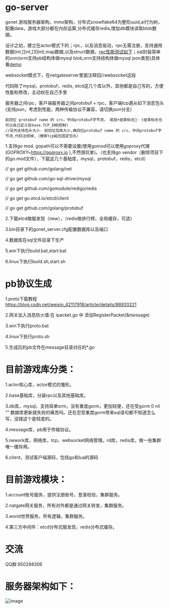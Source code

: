 # go-server
gonet 游戏服务器架构，mmo架构，分布式snowflake64为整形uuid,ai行为树，配置data，游戏大部分都在内存运算,分布式缓存redis,增加db模块读取blob数据。

设计之初，建立在actor模式下的；rpc，以及消息驱动，rpc无需注册，支持通用数据(int,[]int,[3]int),map数据,以及struct数据，[rpc性能测试如下](https://github.com/bobohume/gonet/blob/master/src/gonet/test/client_test.go)；sql封装简单的orm(orm支持pb结构体做mysql blob,orm支持结构体做mysql json类型)具体看[demo](https://github.com/bobohume/gonet/blob/master/src/gonet/db/db_test.go)

websocket模式下，在netgateserver里面注释回//websocket这段

代码除了mysql，protobuf，redis, etcd这几个库以外，其他都是自己写的，方便性能和修改，主动权在自己手里

服务器之间rpc，客户端服务器之间protobuf + rpc，客户端tcp遵从如下消息包头(支持json，考虑到性能，两种传输协议不兼容，请切换json分支)

    前四位 protobuf name 的 crc，中间protobuf字节流， 尾部+结束标志💞♡ (结束标志也可以自己定义在base.TCP_END控制)
    //另外支持包头大小- 前四位包体大小,再四位protobuf name 的 crc，中间protobuf字节流,代码注视掉,（搜索tcp粘包固定包头）

1.支持go mod, gopath可以不需要设置(使用gomod可以使用goproxy代理(GOPROXY=https://goproxy.io ),不然很坑爹)。（也支持go vendor（删除项目下的go.mod文件），下载这几个基础库，mysql，protobuf，redis，etcd）

// go get github.com/golang/net

// go get github.com/go-sql-driver/mysql

// go get github.com/gomodule/redigo/redis

// go get go.etcd.io/etcd/client

// go get github.com/golang/protobuf

2.下载etcd做服发现（new），（redis做排行榜，全局缓存，可选）

3.bin目录下的gonet_server.cfg配置数据库以及端口

4.数据库在sql文件目录下生产

5.win下执行build.bat,start.bat

6.linux下执行build.sh,start.sh

# pb协议生成

1.proto下载教程 https://blog.csdn.net/weixin_42117918/article/details/88920221

2.网关加入消息防火墙:在 ipacket.go 中 添加RegisterPacket(&message)

3.win下执行proto.bat

4.linux下执行proto.sh

5.生成后的pb文件在message目录对应的*.go


# 目前游戏库分类：

1.actor核心库，actor模式的雏形。

2.base基础库，分装rpc以及其他基础库。

3.db库，mysql，支持简单orm，没有重度gorm，更加轻便，还在受gorm 0 nil “” 数据库更新就失败的痛苦吗。还在忍受重度gorm带来sql语句都不知道怎么写，没错这个是轻度的。

4.message库，pb用于传输协议。

5.nework库，网络库，tcp，websocket网络管理。rd库，redis库，做一些集群唯一缓存用。

6.client，测试客户端源码，包括go和lua的源码



# 目前游戏模块：

1.account账号服务，提供注册账号，登录校验，集群服务。

2.natgate网关服务，所有对外都是通过网关转发，集群服务。

3.world世界服务，所有逻辑，集群服务。

4.第三方中间件：etcd分布式服发现，redis分布式缓存。

# 交流

QQ群:950288306

# 服务器架构如下：
![image](https://github.com/bobohume/go-server/blob/master/框架.jpg)
